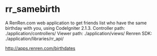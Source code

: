 rr_samebirth
============

A RenRen.com web application to get friends list who have the same birthday with you, using CodeIgniter 2.1.3. 
Controller path: ./application/controllers/
Viewer path: ./application/views/
Renren SDK: ./application/libraries/rr_api/

http://apps.renren.com/birthdates
